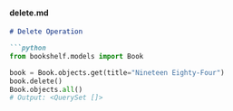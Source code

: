 
#### **delete.md**
```markdown
# Delete Operation

```python
from bookshelf.models import Book

book = Book.objects.get(title="Nineteen Eighty-Four")
book.delete()
Book.objects.all()
# Output: <QuerySet []>
